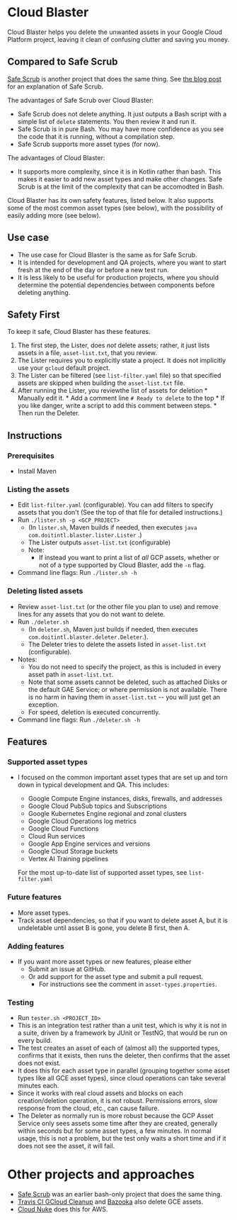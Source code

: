 # Cloud Blaster

Cloud Blaster helps you delete the unwanted assets in your Google Cloud Platform project, 
leaving it clean of confusing clutter and saving you money.

## Compared to Safe Scrub

[Safe Scrub](https://github.come/doitintl/SafeScrub) is  another project that does the same thing. 
See [the blog post](https://blog.doit-intl.com/safe-scrub-clean-up-your-google-cloud-projects-f90f18aca311)
for an explanation of Safe Scrub.

The advantages of Safe Scrub over Cloud Blaster:
* Safe Scrub  does not delete anything. It just outputs a Bash script with a simple list of `delete` statements. 
You then review it and run it.
* Safe Scrub  is in pure Bash. You may have more confidence as you see the code that it is running, without a compilation step. 
* Safe Scrub supports more asset types (for now).

The advantages of Cloud Blaster:
* It supports more complexity, since it is in Kotlin rather than bash. This makes it easier to  add new asset types
 and make other changes. Safe Scrub is at the limit of the complexity that can be accomodted in Bash.
 
Cloud Blaster has its own safety features, listed below. It also supports some of the most common asset types (see below),
with the possibility of easily adding more (see below).
 

## Use case
* The use case for Cloud Blaster is the same as for Safe Scrub.
* It is intended for development and QA projects, where you want to start fresh at the end of the day or 
before a new test run.
* It is less likely to be useful for production projects, where you should determine the potential dependencies 
between components before deleting anything.

## Safety First 
To keep it safe, Cloud Blaster has these features.
1. The first step, the Lister, does *not* delete assets; rather, it just lists assets in a file, `asset-list.txt`,
that you review.
1. The Lister requires you to explicitly state a project. It does not implicitly use your `gcloud`  default project.
1. The Lister can be filtered (see `list-filter.yaml` file) so that specified assets are skipped when 
building the `asset-list.txt` file.
1. After running the Lister, you reviewthe list of assets for deletion
       * Manually edit it.
       * Add a comment line `# Ready to delete` to the top 
       * If you like danger, write a script to add this comment between steps.
       * Then run the Deleter. 

## Instructions

### Prerequisites
* Install Maven

### Listing the assets
* Edit `list-filter.yaml` (configurable). You can add filters to specify assets that you don't 
(See the top of that file for detailed instructions.)
* Run `./lister.sh -p <GCP_PROJECT>` 
   * (In `lister.sh`, Maven builds if needed, then executes `java com.doitintl.blaster.lister.Lister` .) 
   * The Lister outputs `asset-list.txt` (configurable)
   * Note:
       * If instead you   want to print  a list of *all* GCP assets, whether or not of a type
       supported by Cloud Blaster, add the `-n` flag.
* Command line flags: Run `./lister.sh -h`  

### Deleting listed assets
* Review `asset-list.txt` (or the other file you plan to use) and remove lines for any assets 
that you do not want to delete.
* Run `./deleter.sh` 
  * (In `deleter.sh`, Maven just builds if needed, then executes `com.doitintl.blaster.deleter.Deleter`.). 
  * The Deleter tries to delete the assets listed in `asset-list.txt` (configurable). 
* Notes:
  * You do not need to specify the project, as this is included in every asset path in `asset-list.txt`.
  * Note that some assets cannot be deleted, such as attached Disks or the default GAE Service; or where
  permission is not available.  There is no harm in having them in `asset-list.txt` -- you 
  will just get an exception.
  * For speed, deletion is executed concurrently.
* Command line flags: Run `./deleter.sh -h`

## Features
### Supported asset types
* I focused on the common important asset types that are set up and torn down in typical development and QA. 
This includes: 
    * Google Compute Engine instances, disks, firewalls, and addresses
    * Google Cloud PubSub topics and Subscriptions 
    * Google Kubernetes Engine regional and zonal clusters
    * Google Cloud Operations log metrics
    * Google Cloud Functions
    * Cloud Run services
    * Google App Engine services and versions
    * Google Cloud Storage buckets
    * Vertex AI Training pipelines
    
     For the most up-to-date list of supported asset types, see `list-filter.yaml`
    

### Future features
* More asset types.
* Track asset dependencies, so that if you want to delete asset A, but it is undeletable until 
asset B is gone, you delete B first, then A. 

### Adding features   
* If you want more asset types or new features, please either
    * Submit an issue at GitHub.
    * Or add support for the asset type and submit a pull request. 
        * For instructions see the comment in `asset-types.properties`.

### Testing
* Run `tester.sh <PROJECT_ID>`
* This is an integration test rather than a unit test, which is why it is not in a
suite, driven by a framework by JUnit or TestNG, that would be run on every build.
* The test creates an asset of each of (almost all) the supported types, confirms that it 
exists, then runs the deleter, then confirms that the asset does not exist.
* It does this for each asset type in parallel (grouping together some asset types like all GCE asset types), 
since cloud operations can take several minutes each.
* Since it works with real cloud assets and blocks on each creation/deletion operation, it is not robust. Permissions errors, slow response
from the cloud, etc., can cause failure. 
* The Deleter as normally run is more robust because
the GCP Asset Service only sees assets some time after they are created, generally within seconds
but for some asset types, a few minutes. In normal usage, this is not a problem, but the test
only waits a short time and if it does not see the asset, it will fail. 
     

# Other projects and approaches
- [Safe Scrub](https://github.come/doitintl/SafeScrub) was an earlier bash-only project that does the same thing. 
- [Travis CI GCloud Cleanup](https://github.com/travis-ci/gcloud-cleanup) and [Bazooka](https://github.com/enxebre/bazooka) also delete GCE assets.
- [Cloud Nuke](https://blog.gruntwork.io/cloud-nuke-how-we-reduced-our-aws-bill-by-85-f3aced4e5876) does this for AWS.
 